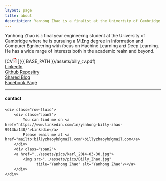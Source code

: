```yaml
---
layout: page
title: about
description: Yanhong Zhao is a finalist at the Univeristy of Cambridge reading Information and Computer Engineering
---
```


Yanhong Zhao is a final year engineering student at the University of Cambridge where he is pursuing a M.Eng degree 
in Information and Computer Egnineering with focus on Machine Learning and Deep Learning. He has a wide range of 
interests both in the academic realm and beyond.

[CV![CV as pdf](icons16/pdf-icon.png)]({{ BASE_PATH }}/assets/billy_cv.pdf)<br/>
[LinkedIn](linkedin.com/in/yanhong-zhao-9913ba140/)<br/>
[Github Repositry](https://github.com/billlyzhaoyh)<br/>
[Shared Blog](https://tripodprojectblog.wordpress.com)<br/>
[Facebook Page](https://www.facebook.com/ASFoKP)<br/>

---

<div class="container">
<h4><a name="contact"></a>contact</h4>

    <div class="row-fluid">
        <div class="span5">
            You can find me on <a href="https://www.linkedin.com/in/yanhong-billy-zhao-9913ba140/">Linkedin</a>
            Please email me at <a href="mailto:billyzhaoyh@gmail.com">billyzhaoyh@gmail.com</a>
        </div>
        <div class="span2">
        <a href="../assets/pics/karl_2014-03-30.jpg">
            <img src="../assets/pics/Billy_Zhao.jpg"
                  title="Yanhong Zhao" alt="Yanhong Zhao"/></a>
        </div>
    </div>
</div>
